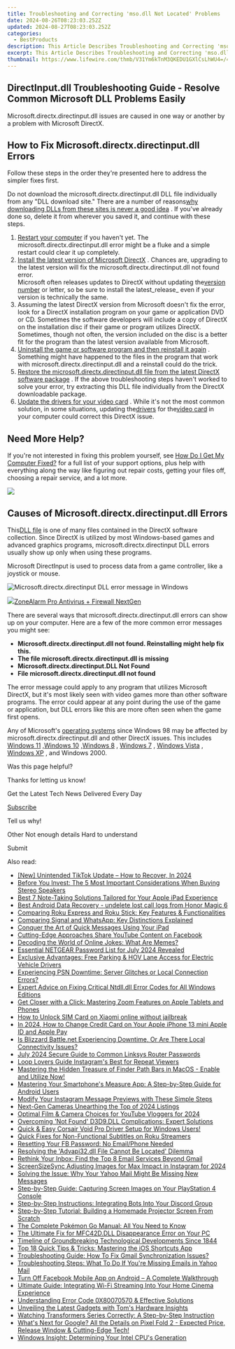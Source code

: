 ```yaml
---
title: Troubleshooting and Correcting 'mso.dll Not Located' Problems
date: 2024-08-26T08:23:03.252Z
updated: 2024-08-27T08:23:03.252Z
categories:
  - BestProducts
description: This Article Describes Troubleshooting and Correcting 'mso.dll Not Located' Problems
excerpt: This Article Describes Troubleshooting and Correcting 'mso.dll Not Located' Problems
thumbnail: https://www.lifewire.com/thmb/V31Ym6kTnM3QKEDU1GXlCsLhWU4=/400x300/filters:no_upscale():max_bytes(150000):strip_icc():format(webp)/mso-dll-error-60a6e6bffb684130aa3b1318a3b076dc.png
---
```


## DirectInput.dll Troubleshooting Guide - Resolve Common Microsoft DLL Problems Easily
 Microsoft.directx.directinput.dll issues are caused in one way or another by a problem with Microsoft DirectX.  

## How to Fix Microsoft.directx.directinput.dll Errors

 Follow these steps in the order they're presented here to address the simpler fixes first.

 Do not download the microsoft.directx.directinput.dll DLL file individually from any "DLL download site." There are a number of reasons[why downloading DLLs from these sites is never a good idea](https://www.lifewire.com/important-reasons-not-to-download-dll-files-2624455) . If you've already done so, delete it from wherever you saved it, and continue with these steps.

1. [Restart your computer](https://www.lifewire.com/how-to-reboot-a-computer-2624568) if you haven't yet. The microsoft.directx.directinput.dll error might be a fluke and a simple restart could clear it up completely.
2. [Install the latest version of Microsoft DirectX](https://www.lifewire.com/how-to-download-install-directx-2624489) . Chances are, upgrading to the latest version will fix the microsoft.directx.directinput.dll not found error.  
 Microsoft often releases updates to DirectX without updating the[version number](https://www.lifewire.com/version-number-2626043) or letter, so be sure to install the latest_release_ even if your version is technically the same.
3. Assuming the latest DirectX version from Microsoft doesn't fix the error, look for a DirectX installation program on your game or application DVD or CD. Sometimes the software developers will include a copy of DirectX on the installation disc if their game or program utilizes DirectX.  
 Sometimes, though not often, the version included on the disc is a better fit for the program than the latest version available from Microsoft.
4. [Uninstall the game or software program and then reinstall it again](https://www.lifewire.com/what-is-the-proper-way-to-reinstall-a-software-program-2624478) . Something might have happened to the files in the program that work with microsoft.directx.directinput.dll and a reinstall could do the trick.
5. [Restore the microsoft.directx.directinput.dll file from the latest DirectX software package](https://www.lifewire.com/how-to-restore-a-missing-directx-dll-file-2624516) . If the above troubleshooting steps haven't worked to solve your error, try extracting this DLL file individually from the DirectX downloadable package.
6. [Update the drivers for your video card](https://www.lifewire.com/how-to-update-drivers-in-windows-2619214) . While it's not the most common solution, in some situations, updating the[drivers](https://www.lifewire.com/what-is-a-device-driver-2625796) for the[video card](https://www.lifewire.com/what-is-a-video-card-2618161) in your computer could correct this DirectX issue.

## Need More Help?

 If you're not interested in fixing this problem yourself, see [How Do I Get My Computer Fixed?](https://www.lifewire.com/how-do-i-get-my-computer-fixed-2625167) for a full list of your support options, plus help with everything along the way like figuring out repair costs, getting your files off, choosing a repair service, and a lot more.

<!-- affiliate ads begin -->
<a href="https://store.massmailsoftware.com/order/checkout.php?PRODS=1300375&QTY=1&AFFILIATE=108875&CART=1"><img src="https://secure.avangate.com/images/merchant/dc87c13749315c7217cdc4ac692e704c/banera_for_partners-15_%281%29.jpg" border="0"></a>
<!-- affiliate ads end -->
## Causes of Microsoft.directx.directinput.dll Errors

 This[DLL file](https://www.lifewire.com/what-is-a-dll-file-2625852) is one of many files contained in the DirectX software collection. Since DirectX is utilized by most Windows-based games and advanced graphics programs, microsoft.directx.directinput DLL errors usually show up only when using these programs.

 Microsoft DirectInput is used to process data from a game controller, like a joystick or mouse.

![Microsoft.directx.directinput DLL error message in Windows](https://www.lifewire.com/thmb/6aDqCXaZQCAq9xdpHdArkVnKeBU=/1500x0/filters:no_upscale():max_bytes(150000):strip_icc():format(webp)/microsoft-directx-directinput-dll-error-message-5a8d6c23a18d9e00377a61ed.png)

<!-- affiliate ads begin -->
<a href="https://estore.zonealarm.com/order/checkout.php?PRODS=38658749&QTY=1&AFFILIATE=108875&CART=1"><img src="https://sc1.checkpoint.com/sc1/za/images/boxes/pa_500.png" border="0">ZoneAlarm Pro Antivirus + Firewall NextGen</a>
<!-- affiliate ads end -->
 There are several ways that microsoft.directx.directinput.dll errors can show up on your computer. Here are a few of the more common error messages you might see:

* **Microsoft.directx.directinput.dll not found. Reinstalling might help fix this.**
* **The file microsoft.directx.directinput.dll is missing**
* **Microsoft.directx.directinput.DLL Not Found**
* **File microsoft.directx.directinput.dll not found**

 The error message could apply to any program that utilizes Microsoft DirectX, but it's most likely seen with video games more than other software programs. The error could appear at any point during the use of the game or application, but DLL errors like this are more often seen when the game first opens.

 Any of Microsoft's [operating systems](https://www.lifewire.com/operating-systems-2625912) since Windows 98 may be affected by microsoft.directx.directinput.dll and other DirectX issues. This includes [Windows 11](https://www.lifewire.com/windows-11-5188930) ,[Windows 10](https://www.lifewire.com/windows-10-2626217) ,[Windows 8](https://www.lifewire.com/windows-8-2626235) , [Windows 7](https://www.lifewire.com/windows-7-2626265) , [Windows Vista](https://www.lifewire.com/windows-vista-2626311) , [Windows XP](https://www.lifewire.com/windows-xp-2626354) , and Windows 2000.

Was this page helpful?

Thanks for letting us know!

 Get the Latest Tech News Delivered Every Day

[Subscribe](https://www.lifewire.com/#)

Tell us why!

 Other  Not enough details  Hard to understand

 Submit

<ins class="adsbygoogle"
     style="display:block"
     data-ad-format="autorelaxed"
     data-ad-client="ca-pub-7571918770474297"
     data-ad-slot="1223367746"></ins>



<ins class="adsbygoogle"
     style="display:block"
     data-ad-client="ca-pub-7571918770474297"
     data-ad-slot="8358498916"
     data-ad-format="auto"
     data-full-width-responsive="true"></ins>

<span class="atpl-alsoreadstyle">Also read:</span>
<div><ul>
<li><a href="https://tiktok-video-files.techidaily.com/new-unintended-tiktok-update-how-to-recover-in-2024/"><u>[New] Unintended TikTok Update – How to Recover, In 2024</u></a></li>
<li><a href="https://tech-recovery.techidaily.com/before-you-invest-the-5-most-important-considerations-when-buying-stereo-speakers/"><u>Before You Invest: The 5 Most Important Considerations When Buying Stereo Speakers</u></a></li>
<li><a href="https://tech-recovery.techidaily.com/best-7-note-taking-solutions-tailored-for-your-apple-ipad-experience/"><u>Best 7 Note-Taking Solutions Tailored for Your Apple iPad Experience</u></a></li>
<li><a href="https://phone-solutions.techidaily.com/best-android-data-recovery-undelete-lost-call-logs-from-honor-magic-6-by-fonelab-android-recover-call-logs/"><u>Best Android Data Recovery - undelete lost call logs from Honor Magic 6</u></a></li>
<li><a href="https://tech-recovery.techidaily.com/comparing-roku-express-and-roku-stick-key-features-and-functionalities/"><u>Comparing Roku Express and Roku Stick: Key Features & Functionalities</u></a></li>
<li><a href="https://tech-recovery.techidaily.com/comparing-signal-and-whatsapp-key-distinctions-explained/"><u>Comparing Signal and WhatsApp: Key Distinctions Explained</u></a></li>
<li><a href="https://tech-recovery.techidaily.com/conquer-the-art-of-quick-messages-using-your-ipad/"><u>Conquer the Art of Quick Messages Using Your iPad</u></a></li>
<li><a href="https://facebook-videos.techidaily.com/cutting-edge-approaches-share-youtube-content-on-facebook/"><u>Cutting-Edge Approaches  Share YouTube Content on Facebook</u></a></li>
<li><a href="https://tech-recovery.techidaily.com/decoding-the-world-of-online-jokes-what-are-memes/"><u>Decoding the World of Online Jokes: What Are Memes?</u></a></li>
<li><a href="https://tech-recovery.techidaily.com/essential-netgear-password-list-for-july-2024-revealed/"><u>Essential NETGEAR Password List for July 2024 Revealed</u></a></li>
<li><a href="https://tech-recovery.techidaily.com/exclusive-advantages-free-parking-and-hov-lane-access-for-electric-vehicle-drivers/"><u>Exclusive Advantages: Free Parking & HOV Lane Access for Electric Vehicle Drivers</u></a></li>
<li><a href="https://tech-recovery.techidaily.com/experiencing-psn-downtime-server-glitches-or-local-connection-errors/"><u>Experiencing PSN Downtime: Server Glitches or Local Connection Errors?</u></a></li>
<li><a href="https://tech-recovery.techidaily.com/expert-advice-on-fixing-critical-ntdlldll-error-codes-for-all-windows-editions/"><u>Expert Advice on Fixing Critical Ntdll.dll Error Codes for All Windows Editions</u></a></li>
<li><a href="https://tech-recovery.techidaily.com/get-closer-with-a-click-mastering-zoom-features-on-apple-tablets-and-phones/"><u>Get Closer with a Click: Mastering Zoom Features on Apple Tablets and Phones</u></a></li>
<li><a href="https://sim-unlock.techidaily.com/how-to-unlock-sim-card-on-xiaomi-online-without-jailbreak-by-drfone-android/"><u>How to Unlock SIM Card on Xiaomi online without jailbreak</u></a></li>
<li><a href="https://apple-account.techidaily.com/in-2024-how-to-change-credit-card-on-your-apple-iphone-13-mini-apple-id-and-apple-pay-by-drfone-ios/"><u>In 2024, How to Change Credit Card on Your Apple iPhone 13 mini Apple ID and Apple Pay</u></a></li>
<li><a href="https://tech-recovery.techidaily.com/is-blizzard-battlenet-experiencing-downtime-or-are-there-local-connectivity-issues/"><u>Is Blizzard Battle.net Experiencing Downtime, Or Are There Local Connectivity Issues?</u></a></li>
<li><a href="https://tech-recovery.techidaily.com/july-2024-secure-guide-to-common-linksys-router-passwords/"><u>July 2024 Secure Guide to Common Linksys Router Passwords</u></a></li>
<li><a href="https://instagram-video-recordings.techidaily.com/loop-lovers-guide-instagrams-best-for-repeat-viewers/"><u>Loop Lovers Guide  Instagram's Best for Repeat Viewers</u></a></li>
<li><a href="https://tech-recovery.techidaily.com/1722890365011-mastering-the-hidden-treasure-of-finder-path-bars-in-macos-enable-and-utilize-now/"><u>Mastering the Hidden Treasure of Finder Path Bars in MacOS - Enable and Utilize Now!</u></a></li>
<li><a href="https://tech-recovery.techidaily.com/mastering-your-smartphones-measure-app-a-step-by-step-guide-for-android-users/"><u>Mastering Your Smartphone's Measure App: A Step-by-Step Guide for Android Users</u></a></li>
<li><a href="https://tech-recovery.techidaily.com/modify-your-instagram-message-previews-with-these-simple-steps/"><u>Modify Your Instagram Message Previews with These Simple Steps</u></a></li>
<li><a href="https://extra-resources.techidaily.com/next-gen-cameras-unearthing-the-top-of-2024-listings/"><u>Next-Gen Cameras  Unearthing the Top of 2024 Listings</u></a></li>
<li><a href="https://youtube-data.techidaily.com/al-film-and-camera-choices-for-youtube-vloggers-for-2024/"><u>Optimal Film & Camera Choices for YouTube Vloggers for 2024</u></a></li>
<li><a href="https://tech-recovery.techidaily.com/overcoming-not-found-d3d9dll-complications-expert-solutions/"><u>Overcoming 'Not Found' D3D9.DLL Complications: Expert Solutions</u></a></li>
<li><a href="https://hardware-updates.techidaily.com/quick-and-easy-corsair-void-pro-driver-setup-for-windows-users/"><u>Quick & Easy Corsair Void Pro Driver Setup for Windows Users!</u></a></li>
<li><a href="https://tech-recovery.techidaily.com/quick-fixes-for-non-functional-subtitles-on-roku-streamers/"><u>Quick Fixes for Non-Functional Subtitles on Roku Streamers</u></a></li>
<li><a href="https://tech-recovery.techidaily.com/resetting-your-fb-password-no-emailphone-needed/"><u>Resetting Your FB Password: No Email/Phone Needed</u></a></li>
<li><a href="https://tech-recovery.techidaily.com/resolving-the-advapi32dll-file-cannot-be-located-dilemma/"><u>Resolving the 'Advapi32.dll File Cannot Be Located' Dilemma</u></a></li>
<li><a href="https://tech-recovery.techidaily.com/rethink-your-inbox-find-the-top-8-email-services-beyond-gmail/"><u>Rethink Your Inbox: Find the Top 8 Email Services Beyond Gmail</u></a></li>
<li><a href="https://instagram-video-files.techidaily.com/screensizesync-adjusting-images-for-max-impact-in-instagram-for-2024/"><u>ScreenSizeSync  Adjusting Images for Max Impact in Instagram for 2024</u></a></li>
<li><a href="https://tech-recovery.techidaily.com/solving-the-issue-why-your-yahoo-mail-might-be-missing-new-messages/"><u>Solving the Issue: Why Your Yahoo Mail Might Be Missing New Messages</u></a></li>
<li><a href="https://tech-recovery.techidaily.com/step-by-step-guide-capturing-screen-images-on-your-playstation-4-console/"><u>Step-by-Step Guide: Capturing Screen Images on Your PlayStation 4 Console</u></a></li>
<li><a href="https://tech-recovery.techidaily.com/step-by-step-instructions-integrating-bots-into-your-discord-group/"><u>Step-by-Step Instructions: Integrating Bots Into Your Discord Group</u></a></li>
<li><a href="https://tech-recovery.techidaily.com/step-by-step-tutorial-building-a-homemade-projector-screen-from-scratch/"><u>Step-by-Step Tutorial: Building a Homemade Projector Screen From Scratch</u></a></li>
<li><a href="https://tech-recovery.techidaily.com/the-complete-pokemon-go-manual-all-you-need-to-know/"><u>The Complete Pokémon Go Manual: All You Need to Know</u></a></li>
<li><a href="https://tech-recovery.techidaily.com/the-ultimate-fix-for-mfc42ddll-disappearance-error-on-your-pc/"><u>The Ultimate Fix for MFC42D.DLL Disappearance Error on Your PC</u></a></li>
<li><a href="https://tech-recovery.techidaily.com/timeline-of-groundbreaking-technological-developments-since-1844/"><u>Timeline of Groundbreaking Technological Developments Since 1844</u></a></li>
<li><a href="https://tech-recovery.techidaily.com/top-18-quick-tips-and-tricks-mastering-the-ios-shortcuts-app/"><u>Top 18 Quick Tips & Tricks: Mastering the iOS Shortcuts App</u></a></li>
<li><a href="https://tech-recovery.techidaily.com/troubleshooting-guide-how-to-fix-gmail-synchronization-issues/"><u>Troubleshooting Guide: How To Fix Gmail Synchronization Issues?</u></a></li>
<li><a href="https://tech-recovery.techidaily.com/troubleshooting-steps-what-to-do-if-youre-missing-emails-in-yahoo-mail/"><u>Troubleshooting Steps: What To Do If You're Missing Emails in Yahoo Mail</u></a></li>
<li><a href="https://tech-recovery.techidaily.com/turn-off-facebook-mobile-app-on-android-a-complete-walkthrough/"><u>Turn Off Facebook Mobile App on Android – A Complete Walkthrough</u></a></li>
<li><a href="https://tech-recovery.techidaily.com/ultimate-guide-integrating-wi-fi-streaming-into-your-home-cinema-experience/"><u>Ultimate Guide: Integrating Wi-Fi Streaming Into Your Home Cinema Experience</u></a></li>
<li><a href="https://tech-recovery.techidaily.com/understanding-error-code-0x80070570-and-effective-solutions/"><u>Understanding Error Code 0X80070570 & Effective Solutions</u></a></li>
<li><a href="https://hardware-tips.techidaily.com/unveiling-the-latest-gadgets-with-toms-hardware-insights/"><u>Unveiling the Latest Gadgets with Tom's Hardware Insights</u></a></li>
<li><a href="https://tech-recovery.techidaily.com/watching-transformers-series-correctly-a-step-by-step-instruction/"><u>Watching Transformers Series Correctly: A Step-by-Step Instruction</u></a></li>
<li><a href="https://tech-recovery.techidaily.com/whats-next-for-google-all-the-details-on-pixel-fold-2-expected-price-release-window-and-cutting-edge-tech/"><u>What's Next for Google? All the Details on Pixel Fold 2 - Expected Price, Release Window & Cutting-Edge Tech!</u></a></li>
<li><a href="https://win11-tips.techidaily.com/windows-insight-determining-your-intel-cpus-generation/"><u>Windows Insight: Determining Your Intel CPU's Generation</u></a></li>
</ul></div>
